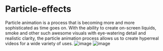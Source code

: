 # Particle-effects
Particle animation is a process that is becoming more and more sophisticated as time goes on. With the ability to create on-screen liquids, smoke and other such awesome visuals with eye-watering detail and realistic clarity, the particle animation process allows us to create hyperreal videos for a wide variety of uses.
![image](https://github.com/user-attachments/assets/35f760a6-d42a-4e4e-b152-ebfa9176b5fc)
![image](https://github.com/user-attachments/assets/32bdcae0-75b9-47fc-abc3-5ea6736931d5)
